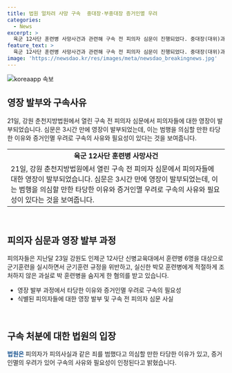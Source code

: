 ```yaml
---
title: 법원 얼차려 사망 구속  중대장·부중대장 증거인멸 우려
categories:
  - News
excerpt: >
  육군 12사단 훈련병 사망사건과 관련해 구속 전 피의자 심문이 진행되었다. 중대장(대위)과 부중대장은 규정을 위반한 군기훈련과 업무상과실치사 등 혐의를 받고 있으며, 영장이 발부되었다. 법원은 증거인멸 우려와 구속의 필요성을 인정하며 영장을 발부했다. 사건은 발생한 지 약 한달이 지났으며, 피의자들은 해당 사건과 관련된 혐의를 받고 있다.
feature_text: >
  육군 12사단 훈련병 사망사건과 관련해 구속 전 피의자 심문이 진행되었다. 중대장(대위)과 부중대장은 규정을 위반한 군기훈련과 업무상과실치사 등 혐의를 받고 있으며, 영장이 발부되었다. 법원은 증거인멸 우려와 구속의 필요성을 인정하며 영장을 발부했다. 사건은 발생한 지 약 한달이 지났으며, 피의자들은 해당 사건과 관련된 혐의를 받고 있다.
image: 'https://newsdao.kr/res/images/meta/newsdao_breakingnews.jpg'
---
```


<p><img src="https://newsdao.kr/res/images/meta/newsdao_breakingnews.jpg" alt="koreaapp 속보" /></p>

<h2 data-ke-size="size26">영장 발부와 구속사유</h2>

<p data-ke-size="size16">21일, 강원 춘천지방법원에서 열린 구속 전 피의자 심문에서 피의자들에 대한 영장이 발부되었습니다. 심문은 3시간 만에 영장이 발부되었는데, 이는 범행을 의심할 만한 타당한 이유와 증거인멸 우려로 구속의 사유와 필요성이 있다는 것을 보여줍니다.</p>

<table>
  <tr>
    <td style="text-align: center; height: 17px;"><b>육군 12사단 훈련병 사망사건</b></td>
  </tr>
  <tr>
    <td>21일, 강원 춘천지방법원에서 열린 구속 전 피의자 심문에서 피의자들에 대한 영장이 발부되었습니다. 심문은 3시간 만에 영장이 발부되었는데, 이는 범행을 의심할 만한 타당한 이유와 증거인멸 우려로 구속의 사유와 필요성이 있다는 것을 보여줍니다.</td>
  </tr>
</table>

<p data-ke-size="size16">&nbsp;</p>

<h2 data-ke-size="size26">피의자 심문과 영장 발부 과정</h2>

<p data-ke-size="size16">피의자들은 지난달 23일 강원도 인제군 12사단 신병교육대에서 훈련병 6명을 대상으로 군기훈련을 실시하면서 군기훈련 규정을 위반하고, 실신한 박모 훈련병에게 적절하게 조처하지 않은 과실로 박 훈련병을 숨지게 한 혐의를 받고 있습니다.</p>

<ul>
  <li>영장 발부 과정에서 타당한 이유와 증거인멸 우려로 구속의 필요성</li>
  <li>식별된 피의자들에 대한 영장 발부 및 구속 전 피의자 심문 사실</li>
</ul>

<p data-ke-size="size16">&nbsp;</p>

<h2 data-ke-size="size26">구속 처분에 대한 법원의 입장</h2>

<p data-ke-size="size16"><b><span style="color: #1a5490;">법원은</span></b> 피의자가 피의사실과 같은 죄를 범했다고 의심할 만한 타당한 이유가 있고, 증거인멸의 우려가 있어 구속의 사유와 필요성이 인정된다고 밝혔습니다.</p>

<p data-ke-size="size16">&nbsp;</p>


